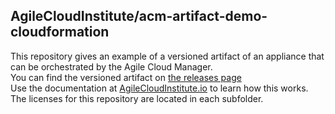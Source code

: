 [name]: AgileCloudInstitute/acm-artifact-demo-cloudformation
[fullreleaseurl]: https://github.com/AgileCloudInstitute/acm-artifact-demo-cloudformation/releases
## AgileCloudInstitute/acm-artifact-demo-cloudformation
This repository gives an example of a versioned artifact of an appliance that can be orchestrated by the Agile Cloud Manager.  
You can find the versioned artifact on [the releases page][fullreleaseurl]    
Use the documentation at [AgileCloudInstitute.io](https://agilecloudinstitute.io/) to learn how this works.  
The licenses for this repository are located in each subfolder.
